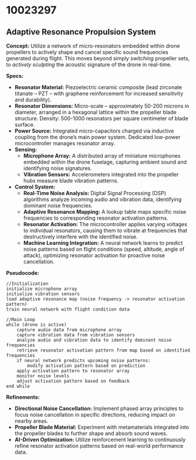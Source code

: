 # 10023297

## Adaptive Resonance Propulsion System

**Concept:** Utilize a network of micro-resonators embedded within drone propellers to actively shape and cancel specific sound frequencies generated during flight. This moves beyond simply *switching* propeller sets, to *actively sculpting* the acoustic signature of the drone in real-time.

**Specs:**

*   **Resonator Material:** Piezoelectric ceramic composite (lead zirconate titanate – PZT – with graphene reinforcement for increased sensitivity and durability).
*   **Resonator Dimensions:** Micro-scale – approximately 50-200 microns in diameter, arranged in a hexagonal lattice within the propeller blade structure. Density: 500-1000 resonators per square centimeter of blade surface.
*   **Power Source:** Integrated micro-capacitors charged via inductive coupling from the drone’s main power system. Dedicated low-power microcontroller manages resonator array.
*   **Sensing:**
    *   **Microphone Array:** A distributed array of miniature microphones embedded within the drone fuselage, capturing ambient sound and identifying noise signatures.
    *   **Vibration Sensors:** Accelerometers integrated into the propeller hubs measure blade vibration patterns.
*   **Control System:**
    *   **Real-Time Noise Analysis:** Digital Signal Processing (DSP) algorithms analyze incoming audio and vibration data, identifying dominant noise frequencies.
    *   **Adaptive Resonance Mapping:** A lookup table maps specific noise frequencies to corresponding resonator activation patterns.
    *   **Resonator Activation:** The microcontroller applies varying voltages to individual resonators, causing them to vibrate at frequencies that destructively interfere with the identified noise.
    *   **Machine Learning Integration:** A neural network learns to predict noise patterns based on flight conditions (speed, altitude, angle of attack), optimizing resonator activation for proactive noise cancellation.

**Pseudocode:**

```
//Initialization
initialize microphone array
initialize vibration sensors
load adaptive resonance map (noise frequency -> resonator activation pattern)
train neural network with flight condition data

//Main Loop
while (drone is active)
    capture audio data from microphone array
    capture vibration data from vibration sensors
    analyze audio and vibration data to identify dominant noise frequencies
    retrieve resonator activation pattern from map based on identified frequencies
    if neural network predicts upcoming noise patterns:
        modify activation pattern based on prediction
    apply activation pattern to resonator array
    monitor noise levels
    adjust activation pattern based on feedback
end while
```

**Refinements:**

*   **Directional Noise Cancellation:** Implement phased array principles to focus noise cancellation in specific directions, reducing impact on nearby areas.
*   **Propeller Blade Material:** Experiment with metamaterials integrated into the propeller blades to further shape and absorb sound waves.
*   **AI-Driven Optimization:** Utilize reinforcement learning to continuously refine resonator activation patterns based on real-world performance data.